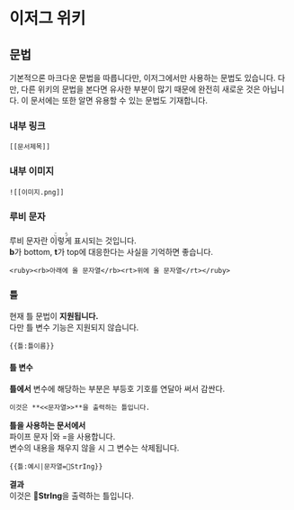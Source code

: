 # 이저그 위키
## 문법
기본적으론 마크다운 문법을 따릅니다만, 이저그에서만 사용하는 문법도 
있습니다. 다만, 다른 위키의 문법을 본다면 유사한 부분이 많기 때문에 
완전히 새로운 것은 아닙니다. 이 문서에는 또한 알면 유용할 수 있는 문법도 기재합니다.

### 내부 링크
```
[[문서제목]]
```

### 내부 이미지
```
![[이미지.png]]
```

### 루비 문자
루비 문자란 <ruby><rb>이렇게</rb><rt>こう</rt></ruby> 표시되는 것입니다.  
**b**가 bottom, **t**가 top에 대응한다는 사실을 기억하면 좋습니다.
```
<ruby><rb>아래에 올 문자열</rb><rt>위에 올 문자열</rt></ruby>
```

### 틀
현재 틀 문법이 **지원됩니다.**  
다만 틀 변수 기능은 지원되지 않습니다.
```
{{틀:틀이름}}
```

#### 틀 변수
**틀에서**
변수에 해당하는 부분은 부등호 기호를 연달아 써서 감싼다.
```
이것은 **<<문자열>>**을 출력하는 틀입니다.
```

**틀을 사용하는 문서에서**  
파이프 문자 |와 =을 사용합니다.  
변수의 내용을 채우지 않을 시 그 변수는 삭제됩니다.
```
{{틀:예시|문자열=🫠StrIng}}
```

**결과**  
이것은 **🫠StrIng**을 출력하는 틀입니다.